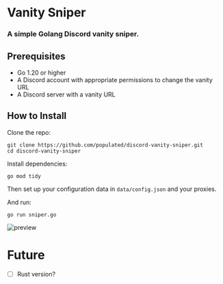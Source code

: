 # Vanity Sniper

### A simple Golang Discord vanity sniper.

## Prerequisites

* Go 1.20 or higher
* A Discord account with appropriate permissions to change the vanity URL
* A Discord server with a vanity URL

## How to Install

Clone the repo:

```
git clone https://github.com/populated/discord-vanity-sniper.git
cd discord-vanity-sniper
```

Install dependencies:

```
go mod tidy
```

Then set up your configuration data in `data/config.json` and your proxies.

And run:

```
go run sniper.go
```

![preview](https://github.com/alluding/discord-vanity-sniper/assets/149972831/82a4b9ae-ec94-4b5b-b645-7ee9ba7ea7e5)

# Future 

- [ ] Rust version?
